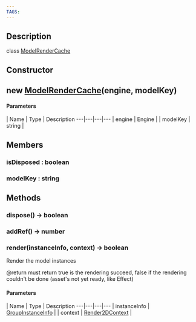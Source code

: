 ```yaml
---
TAGS:
---
```

## Description

class [ModelRenderCache](/classes/2.0/ModelRenderCache)



## Constructor

## new [ModelRenderCache](/classes/2.0/ModelRenderCache)(engine, modelKey)



#### Parameters
 | Name | Type | Description
---|---|---|---
 | engine | Engine | 
 | modelKey | string | 
## Members

### isDisposed : boolean



### modelKey : string



## Methods

### dispose() &rarr; boolean


### addRef() &rarr; number


### render(instanceInfo, context) &rarr; boolean

Render the model instances

@return must return true is the rendering succeed, false if the rendering couldn't be done (asset's not yet ready, like Effect)

#### Parameters
 | Name | Type | Description
---|---|---|---
 | instanceInfo | [GroupInstanceInfo](/classes/2.0/GroupInstanceInfo) | 
 | context | [Render2DContext](/classes/2.0/Render2DContext) | 
